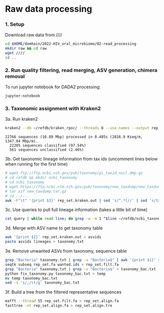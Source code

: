 # Raw data processing

### 1. Setup

Download raw data from ////

```bash
cd $HOME/domhain/2022-HIV_oral_microbiome/02-read_processing 
mkdir raw && cd raw
wget ////
cd ..
```

### 2. Run quality filtering, read merging, ASV generation, chimera removal 

To run jupyter notebook for DADA2 processing:

```bash
jupyter-notebook
```

### 3. Taxonomic assignment with Kraken2

3a. Run kraken2

```bash
kraken2 --db ~/refdb/kraken_rpoc/ --threads 8 --use-names --output rep_set.kraken.out rep_set.fa --unclassified-out rep_set.unclassified.kraken.out --confidence 0.01
```

```text
22766 sequences (10.89 Mbp) processed in 0.485s (2816.9 Kseq/m, 1347.04 Mbp/m).
  22205 sequences classified (97.54%)
  561 sequences unclassified (2.46%)
```

3b. Get taxonomic lineage information from tax ids (uncomment lines below when running for the first time)

```bash
# wget ftp://ftp.ncbi.nih.gov/pub/taxonomy/gi_taxid_nucl.dmp.gz
# cd refdb && mkdir ncbi_taxonomy
# cd ncbi_taxonomy
# wget https://ftp.ncbi.nlm.nih.gov/pub/taxonomy/new_taxdump/new_taxdump.tar.gz
# tar xzf new_taxdump.tar.gz
# cd ../..
awk -F"\t" '{print $3}' rep_set.kraken.out | sed 's/^.*(//' | sed 's/taxid //' | sed 's/)//' > query
```

<!-- Add unidentified to taxonomy list (only do this once)

```bash
sed -i '1 i \0       |       unidentified    |               |' ~/refdb/ncbi_taxonomy/fullnamelineage.dmp
```

We also have to change taxid 81850 to 33958 (was merged on March 11, 2021). Open query file in nano and do CTL+W and replace string (only found once in file). 

*NOTE! Depending on the version of the ncbi taxonomy file you pull and kraken version, you may have some issues with taxon names not being in the file.* -->

3c. Use queries to pull full lineage information (takes a little bit of time)

```bash
cat query | while read line; do grep -w -m 1 ^$line ~/refdb/ncbi_taxonomy/fullnamelineage.dmp | awk -F"|" '{print $3, $2}' | sed 's/\t//g' | sed 's/  / /g' | sed 's/cellular organisms; //' | sed 's/; /;/g' | sed 's/ /_/g'; done > lineages
```

3d. Merge with ASV name to get taxonomy table

```bash
awk '{print $2}' rep_set.kraken.out > asvids
paste asvids lineages > taxonomy.txt
```

3e. Remove unwanted ASVs from taxonomy, sequence table

```bash
grep "Bacteria" taxonomy.txt | grep -v "Bacteria$" | awk '{print $1}' > wanted.ids
seqtk subseq rep_set.fa wanted.ids > rep_set.filt.fa
grep "Bacteria" taxonomy.txt | grep -v "Bacteria$" > taxonomy_bac.txt
python fix_taxonomy.py taxonomy_bac.txt > temp
mv temp taxonomy_bac.txt
sed -i 's/;/\t/g' taxonomy_bac.txt
```

3f. Build a tree from the filtered representative sequences

```bash
mafft --thread 55 rep_set.filt.fa > rep_set.align.fa
fasttree -nt rep_set.align.fa > rep_set.align.tre
```
